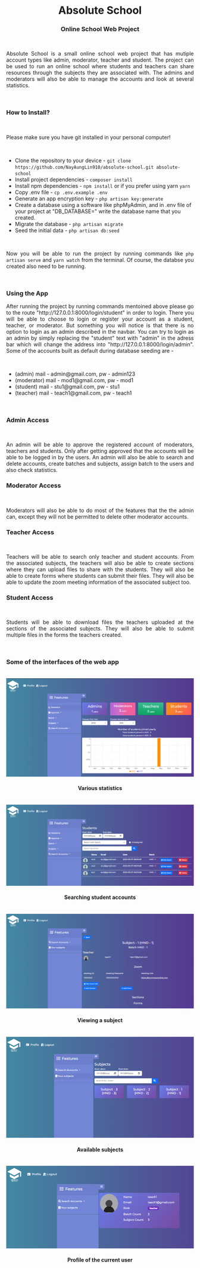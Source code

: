 <h1 align="center">Absolute School</h1>
<h3 align="center">Online School Web Project</h3>
<br/>
<p align="justify">
Absolute School is a small online school web project that has mutiple account types like admin, moderator, teacher and student. The project can be used to run an online school where students and teachers can share resources through the subjects they are associated with. The admins and moderators will also be able to manage the accounts and look at several statistics.
</p>
<br/>
<h3>How to Install?</h3>
<br/>
<p align="justify">
Please make sure you have git installed in your personal computer!
</p>
<br/>
<ul>
    <li>Clone the repository to your device - <code>git clone https://github.com/NayAungLin910/absolute-school.git absolute-school</code></li>
    <li>Install project dependencies - <code>composer install</code></li>
    <li>Install npm dependencies - <code>npm install</code> or if you prefer using yarn <code>yarn</code></li>
    <li>Copy .env file - <code>cp .env.example .env</code></li>
    <li>Generate an app encryption key - <code>php artisan key:generate</code></li>
    <li>Create a database using a software like phpMyAdmin, and in .env file of your project at "DB_DATABASE=" write the database name that you created.</li>
    <li>Migrate the database - <code>php artisan migrate</code></li>
    <li>Seed the initial data - <code>php artisan db:seed</code></li>
</ul>
<br/>
<p align="justify">
Now you will be able to run the project by running commands like <code>php artisan serve</code> and <code>yarn watch</code> from the terminal. Of course, the databse you created also need to be running. 
</p>
<br/>
<h3>Using the App</h3>
<p align="justify">
After running the project by running commands mentoined above please go to the route "http://127.0.0.1:8000/login/student" in order to login. There you will be able to choose to login or register your account as a student, teacher, or moderator. But something you will notice is that there is no option to login as an admin described in the navbar. You can try to login as an admin by simply replacing the "student" text with "admin" in the adress bar which will change the address into "http://127.0.0.1:8000/login/admin". Some of the accounts built as default during database seeding are -
</p>
<br/>
<ul>
    <li>(admin) mail - admin@gmail.com, pw - admin123</li>
    <li>(moderator) mail - mod1@gmail.com, pw - mod1</li>
    <li>(student) mail - stu1@gmail.com, pw - stu1</li>
    <li>(teacher) mail - teach1@gmail.com, pw - teach1</li>
</ul>
<br/>
<h3>Admin Access</h3>
<br/>
<p align="justify">
An admin will be able to approve the registered account of moderators, teachers and students. Only after getting approved that the accounts will be able to be logged in by the users. An admin will also be able to search and delete accounts, create batches and subjects, assign batch to the users and also check statistics.
</p>
<h3>Moderator Access</h3>
<br/>
<p align="justify">
Moderators will also be able to do most of the features that the the admin can, except they will not be permitted to delete other moderator accounts.
</p>
<h3>Teacher Access</h3>
<br/>
<p align="justify">
Teachers will be able to search only teacher and student accounts. From the associated subjects, the teachers will also be able to create sections where they can upload files to share with the students. They will also be able to create forms where students can submit their files. They will also be able to update the zoom meeting information of the associated subject too.
</p>
<h3>Student Access</h3>
<br/>
<p align="justify">
Students will be able to download files the teachers uploaded at the sections of the associated subjects. They will also be able to submit multiple files in the forms the teachers created. 
</p>
<br/>
<h3>Some of the interfaces of the web app</h3>
<br/>
<img alt="statistics" src="https://github.com/NayAungLin910/absolute-school/blob/master/public/icons/statistics.png" />
<h4 align="center">Various statistics</h4>
<br/>
<img alt="search student" src="https://github.com/NayAungLin910/absolute-school/blob/master/public/icons/search_student.png" />
<h4 align="center">Searching student accounts</h4>
<br/>
<img alt="subject_view" src="https://github.com/NayAungLin910/absolute-school/blob/master/public/icons/subject_view.png" />
<h4 align="center">Viewing a subject</h4>
<br/>
<img alt="subjects" src="https://github.com/NayAungLin910/absolute-school/blob/master/public/icons/subjects.png" />
<h4 align="center">Available subjects</h4>
<br/>
<img alt="profile" src="https://github.com/NayAungLin910/absolute-school/blob/master/public/icons/profile.png" />
<h4 align="center">Profile of the current user</h4>

